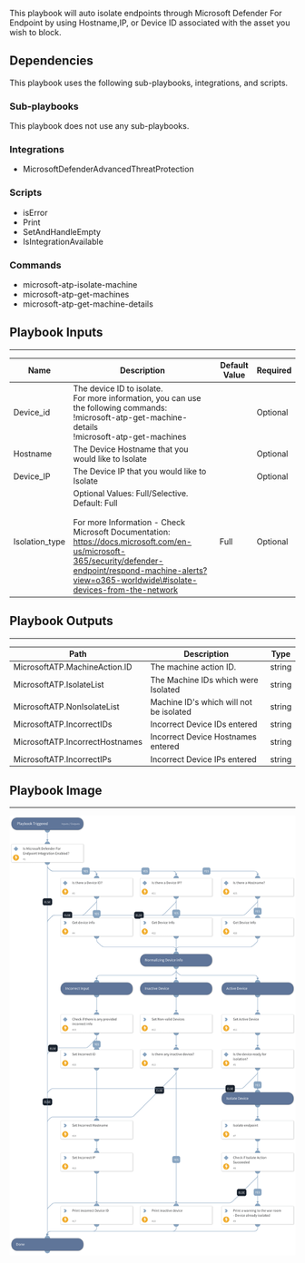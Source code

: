 This playbook will auto isolate endpoints through Microsoft Defender For Endpoint by using Hostname,IP, or Device ID associated with the asset you wish to block.

## Dependencies
This playbook uses the following sub-playbooks, integrations, and scripts.

### Sub-playbooks
This playbook does not use any sub-playbooks.

### Integrations
* MicrosoftDefenderAdvancedThreatProtection

### Scripts
* isError
* Print
* SetAndHandleEmpty
* IsIntegrationAvailable

### Commands
* microsoft-atp-isolate-machine
* microsoft-atp-get-machines
* microsoft-atp-get-machine-details

## Playbook Inputs
---

| **Name** | **Description** | **Default Value** | **Required** |
| --- | --- | --- | --- |
| Device_id | The device ID to isolate.<br/>For more information, you can use the following commands:<br/>\!microsoft-atp-get-machine-details<br/>\!microsoft-atp-get-machines |  | Optional |
| Hostname | The Device Hostname that you would like to Isolate |  | Optional |
| Device_IP | The Device IP that you would like to Isolate |  | Optional |
| Isolation_type | Optional Values: Full/Selective. Default: Full<br/><br/>For more Information - Check Microsoft Documentation:<br/>  https://docs.microsoft.com/en-us/microsoft-365/security/defender-endpoint/respond-machine-alerts?view=o365-worldwide\#isolate-devices-from-the-network | Full | Optional |

## Playbook Outputs
---

| **Path** | **Description** | **Type** |
| --- | --- | --- |
| MicrosoftATP.MachineAction.ID | The machine action ID. | string |
| MicrosoftATP.IsolateList | The Machine IDs which were Isolated | string |
| MicrosoftATP.NonIsolateList | Machine ID's which will not be isolated | string |
| MicrosoftATP.IncorrectIDs | Incorrect Device IDs entered | string |
| MicrosoftATP.IncorrectHostnames | Incorrect Device Hostnames entered | string |
| MicrosoftATP.IncorrectIPs | Incorrect Device IPs entered | string |

## Playbook Image
---
![Microsoft Defender For Endpoint - Isolate Endpoint](../doc_files/Microsoft_Defender_For_Endpoint_-_Isolate_Endpoint.png)